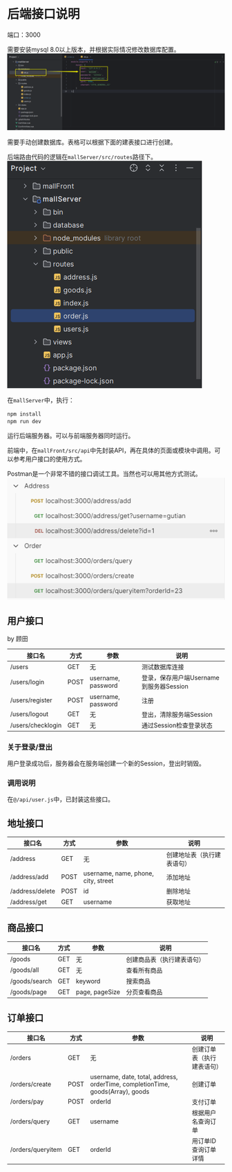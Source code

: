 # 后端接口说明

端口：3000

需要安装mysql 8.0以上版本，并根据实际情况修改数据库配置。
![img.png](img.png)

需要手动创建数据库。表格可以根据下面的建表接口进行创建。

后端路由代码的逻辑在`mallServer/src/routes`路径下。
![img_1.png](img_1.png)

在`mallServer`中，执行：
```bash 
npm install
npm run dev
```
运行后端服务器。可以与前端服务器同时运行。

前端中，在`mallFront/src/api`中先封装API，再在具体的页面或模块中调用。可以参考用户接口的使用方式。

Postman是一个非常不错的接口调试工具。当然也可以用其他方式测试。
![img_2.png](img_2.png)

## 用户接口

by 顾田

| 接口名               | 方式   | 参数                 | 说明                          |
|-------------------|------|--------------------|-----------------------------|
| /users            | GET  | 无                  | 测试数据库连接                     |
| /users/login      | POST | username, password | 登录，保存用户端Username到服务器Session |
| /users/register   | POST | username, password | 注册                          |
| /users/logout     | GET  | 无                  | 登出，清除服务端Session             |
| /users/checklogin | GET  | 无                  | 通过Session检查登录状态             |

### 关于登录/登出

用户登录成功后，服务器会在服务端创建一个新的Session，登出时销毁。


### 调用说明

在`@/api/user.js`中，已封装这些接口。

## 地址接口

| 接口名             | 方式   | 参数                                  | 说明            |
|-----------------|------|-------------------------------------|---------------|
| /address        | GET  | 无                                   | 创建地址表（执行建表语句） |
| /address/add    | POST | username, name, phone, city, street | 添加地址          |
| /address/delete | POST | id                                  | 删除地址          |
| /address/get    | GET  | username                            | 获取地址          |

## 商品接口

| 接口名           | 方式  | 参数             | 说明            |
|---------------|-----|----------------|---------------|
| /goods        | GET | 无              | 创建商品表（执行建表语句） |
| /goods/all    | GET | 无              | 查看所有商品        |
| /goods/search | GET | keyword        | 搜索商品          |
| /goods/page   | GET | page, pageSize | 分页查看商品        |

## 订单接口

| 接口名               | 方式   | 参数                                                                             | 说明            |
|-------------------|------|--------------------------------------------------------------------------------|---------------|
| /orders           | GET  | 无                                                                              | 创建订单表（执行建表语句） |
| /orders/create    | POST | username, date, total, address, orderTime, completionTime, goods(Array), goods | 创建订单          |
| /orders/pay       | POST | orderId                                                                       | 支付订单          |
| /orders/query     | GET  | username                                                                       | 根据用户名查询订单     |
| /orders/queryitem | GET  | orderId                                                                        | 用订单ID查询订单详情   |         |